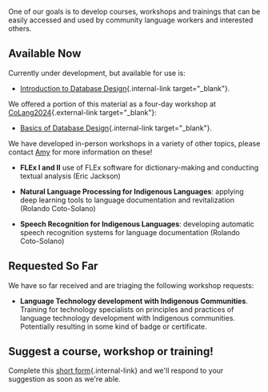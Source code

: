 One of our goals is to develop courses, workshops and trainings that can be easily accessed and used by community language workers and interested others.

## Available Now

Currently under development, but available for use is:

- [Introduction to Database Design](https://ailt.arizona.edu/courses/intro-to-databases/){.internal-link target="_blank"}.

We offered a portion of this material as a four-day workshop at [CoLang2024](https://www.colang2024.org/){.external-link target="_blank"}: 

- [Basics of Database Design](https://ailt.arizona.edu/courses/intro-to-databases/colang/){.internal-link target="_blank"}.

We have developed in-person workshops in a variety of other topics, please contact [Amy](mailto:avf@arizona.edu) for more information on these!

- **FLEx I and II** use of FLEx software for dictionary-making and conducting textual analysis (Eric Jackson)

- **Natural Language Processing for Indigenous Languages**: applying deep learning tools to language documentation and revitalization (Rolando Coto-Solano)

- **Speech Recognition for Indigenous Languages**: developing automatic speech recognition systems for language documentation (Rolando Coto-Solano)

## Requested So Far

We have so far received and are triaging the following workshop requests:

- **Language Technology development with Indigenous Communities**. Training for technology specialists on principles and practices of language technology development with Indigenous communities. Potentially resulting in some kind of badge or certificate.

## Suggest a course, workshop or training!

Complete this [short form](https://forms.gle/n7kht1euBYcsUA3j8){.internal-link} and we'll respond to your suggestion as soon as we're able.





